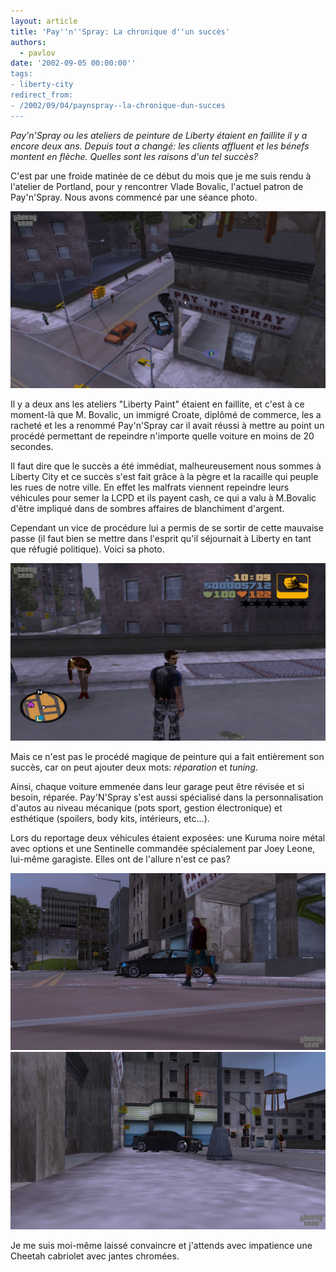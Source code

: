 ```yaml
---
layout: article
title: 'Pay''n''Spray: La chronique d''un succès'
authors:
  - pavlov
date: '2002-09-05 00:00:00''
tags:
- liberty-city
redirect_from:
- /2002/09/04/paynspray--la-chronique-dun-succes
---
```


_Pay'n'Spray ou les ateliers de peinture de Liberty étaient en faillite il y a encore deux ans. Depuis tout a changé: les clients affluent et les bénefs montent en flèche. Quelles sont les raisons d'un tel succès?_

C'est par une froide matinée de ce début du mois que je me suis rendu à l'atelier de Portland, pour y rencontrer Vlade Bovalic, l'actuel patron de Pay'n'Spray. Nous avons commencé par une séance photo.

![](/content/images/v1/user23/Pay03.jpg)

Il y a deux ans les ateliers "Liberty Paint" étaient en faillite, et c'est à ce moment-là que M. Bovalic, un immigré Croate, diplômé de commerce, les a racheté et les a renommé Pay'n'Spray car il avait réussi à mettre au point un procédé permettant de repeindre n'importe quelle voiture en moins de 20 secondes.

Il faut dire que le succès a été immédiat, malheureusement nous sommes à Liberty City et ce succès s'est fait grâce à la pègre et la racaille qui peuple les rues de notre ville. En effet les malfrats viennent repeindre leurs véhicules pour semer la LCPD et ils payent cash, ce qui a valu à M.Bovalic d'être impliqué dans de sombres affaires de blanchiment d'argent.

Cependant un vice de procédure lui a permis de se sortir de cette mauvaise passe (il faut bien se mettre dans l'esprit qu'il séjournait à Liberty en tant que réfugié politique). Voici sa photo.

![](/content/images/v1/user23/Pay04.jpg)

Mais ce n'est pas le procédé magique de peinture qui a fait entièrement son succès, car on peut ajouter deux mots: _réparation_ et _tuning_.

Ainsi, chaque voiture emmenée dans leur garage peut être révisée et si besoin, réparée. Pay'N'Spray s'est aussi spécialisé dans la personnalisation d'autos au niveau mécanique (pots sport, gestion électronique) et esthétique (spoilers, body kits, intérieurs, etc...).

Lors du reportage deux véhicules étaient exposées: une Kuruma noire métal avec options et une Sentinelle commandée spécialement par Joey Leone, lui-même garagiste. Elles ont de l'allure n'est ce pas?

![](/content/images/v1/user23/Pay01.jpg)
![](/content/images/v1/user23/Pay02.jpg)

Je me suis moi-même laissé convaincre et j'attends avec impatience une Cheetah cabriolet avec jantes chromées.